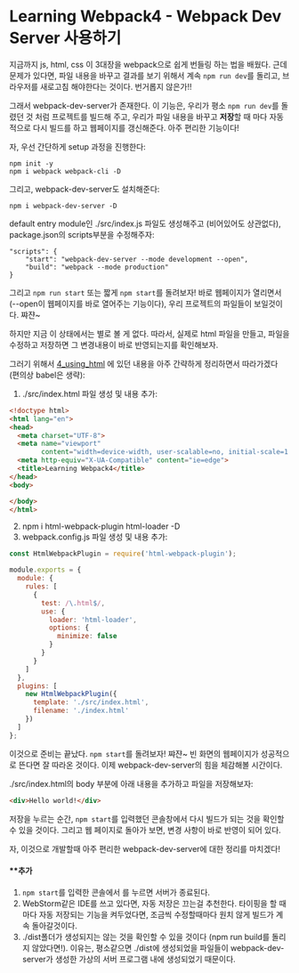 # Learning Webpack4 - Webpack Dev Server 사용하기

지금까지 js, html, css 이 3대장을 webpack으로 쉽게 번들링 하는 법을 배웠다.
근데 문제가 있다면, 파일 내용을 바꾸고 결과를 보기 위해서 계속
```npm run dev```를 돌리고, 브라우저를 새로고침 해야한다는 것이다.
번거롭지 않은가!!

그래서 webpack-dev-server가 존재한다. 이 기능은, 우리가 평소 ```npm run dev```를
돌렸던 것 처럼 프로젝트를 빌드해 주고, 우리가 파일 내용을 바꾸고 **저장**할 때 마다
자동적으로 다시 빌드를 하고 웹페이지를 갱신해준다. 아주 편리한 기능이다!

자, 우선 간단하게 setup 과정을 진행한다:
```
npm init -y
npm i webpack webpack-cli -D
```

그리고, webpack-dev-server도 설치해준다:
```
npm i webpack-dev-server -D
```

default entry module인 ./src/index.js 파일도 생성해주고 (비어있어도 상관없다),
package.json의 scripts부분을 수정해주자:
```
"scripts": {
    "start": "webpack-dev-server --mode development --open",
    "build": "webpack --mode production"
}
```

그리고 ```npm run start``` 또는 짧게 ```npm start```를 돌려보자!
바로 웹페이지가 열리면서 (--open이 웹페이지를 바로 열어주는 기능이다),
우리 프로젝트의 파일들이 보일것이다. 쨔쟌~

하지만 지금 이 상태에서는 별로 볼 게 없다. 따라서, 실제로 html 파일을 만들고,
파일을 수정하고 저장하면 그 변경내용이 바로 반영되는지를 확인해보자.

그러기 위해서 [4_using_html](https://github.com/giantsol/Webpack4_101/tree/master/4_using_html)
에 있던 내용을 아주 간략하게 정리하면서 따라가겠다 (편의상 babel은 생략):
1. ./src/index.html 파일 생성 및 내용 추가:
```html
<!doctype html>
<html lang="en">
<head>
  <meta charset="UTF-8">
  <meta name="viewport"
        content="width=device-width, user-scalable=no, initial-scale=1.0, maximum-scale=1.0, minimum-scale=1.0">
  <meta http-equiv="X-UA-Compatible" content="ie=edge">
  <title>Learning Webpack4</title>
</head>
<body>

</body>
</html>
```
2. npm i html-webpack-plugin html-loader -D
3. webpack.config.js 파일 생성 및 내용 추가:
```js
const HtmlWebpackPlugin = require('html-webpack-plugin');

module.exports = {
  module: {
    rules: [
      {
        test: /\.html$/,
        use: {
          loader: 'html-loader',
          options: {
            minimize: false
          }
        }
      }
    ]
  },
  plugins: [
    new HtmlWebpackPlugin({
      template: './src/index.html',
      filename: './index.html'
    })
  ]
};
```

이것으로 준비는 끝났다. ```npm start```를 돌려보자!
쨔쟌~ 빈 화면의 웹페이지가 성공적으로 뜬다면 잘 따라온 것이다.
이제 webpack-dev-server의 힘을 체감해볼 시간이다.

./src/index.html의 body 부분에 아래 내용을 추가하고 파일을 저장해보자:
```html
<div>Hello world!</div>
```

저장을 누르는 순간, ```npm start```를 입력했던 콘솔창에서 다시 빌드가 되는 것을
확인할 수 있을 것이다. 그리고 웹 페이지로 돌아가 보면, 변경 사항이 바로 반영이 되어 있다.

자, 이것으로 개발할때 아주 편리한 webpack-dev-server에 대한 정리를 마치겠다!

#### **추가
1. ```npm start```를 입력한 콘솔에서 <ctrl-c>를 누르면 서버가 종료된다.
2. WebStorm같은 IDE를 쓰고 있다면, 자동 저장은 끄는걸 추천한다. 타이핑을 할 때 마다
자동 저장되는 기능을 켜두었다면, 조금씩 수정할때마다 원치 않게 빌드가 계속 돌아갈것이다.
3. ./dist폴더가 생성되지는 않는 것을 확인할 수 있을 것이다 (npm run build를 돌리지 않았다면!).
이유는, 평소같으면 ./dist에 생성되었을 파일들이 webpack-dev-server가 생성한
가상의 서버 프로그램 내에 생성되었기 때문이다.
